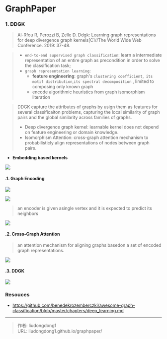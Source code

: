 # GraphPaper


### 1. DDGK

> Al-Rfou R, Perozzi B, Zelle D. Ddgk: Learning graph representations for deep divergence graph kernels[C]//The World Wide Web Conference. 2019: 37-48.

> - `end-to-end supervised graph classification`: learn a intermediate representation of an entire graph as precondition in order to solve the classification task;
> - `graph representation learning`:  
>   - **feature engineering**:  graph's `clustering coefficient`,` its motif distribution`,` its spectral decomposition ` , limited to composing only known graph
>   - encode algorithmic heuristics from graph isomorphism literation

> DDGK capture the attributes of graphs by usign them as features for several classificaiton problems, capturing the local similarity of graph pairs and the global similarity across families of graphs.
>
> - Deep divergence graph kernel:  learnable kernel does not depend on feature engineering or domain knowledge.
> - Isomorphism Attention: cross-graph attention mechanism to probabilisticly align representations of nodes between graph pairs.

- **Embedding based kernels**

![](https://gitee.com/github-25970295/blogpictureV2/raw/master/image-20210609150700077.png)

#### .1. Graph Encoding

![](https://gitee.com/github-25970295/blogpictureV2/raw/master/image-20210609153508184.png)

![](https://gitee.com/github-25970295/blogpictureV2/raw/master/image-20210609153829280.png)

> an encoder is given asingle vertex and it is expected to predict its neighbors

![](https://gitee.com/github-25970295/blogpictureV2/raw/master/image-20210609151146576.png)

#### .2. Cross-Graph Attention

> an attention mechanism for aligning graphs basedon a set of encoded graph representations.

![](https://gitee.com/github-25970295/blogpictureV2/raw/master/image-20210609151931270.png)

#### .3. DDGK

![](https://gitee.com/github-25970295/blogpictureV2/raw/master/image-20210609152603353.png)

### Resouces

- https://github.com/benedekrozemberczki/awesome-graph-classification/blob/master/chapters/deep_learning.md

---

> 作者: liudongdong1  
> URL: liudongdong1.github.io/graphpaper/  


